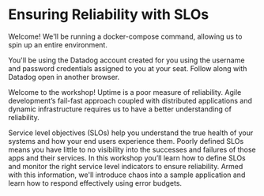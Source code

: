 # Ensuring Reliability with SLOs 

Welcome! We'll be running a docker-compose command, allowing us to spin up an entire environment.

You'll be using the Datadog account created for you using the username and password credentials assigned to you at your seat. Follow along with Datadog open in another browser.

Welcome to the workshop!
Uptime is a poor measure of reliability. Agile development’s fail-fast approach coupled with distributed applications and dynamic infrastructure requires us to have a better understanding of reliability.

Service level objectives (SLOs) help you understand the true health of your systems and how your end users experience them. Poorly defined SLOs means you have little to no visibility into the successes and failures of those apps and their services. In this workshop you’ll learn how to define SLOs and monitor the right service level indicators to ensure reliability. Armed with this information, we'll introduce chaos into a sample application and learn how to respond effectively using error budgets.